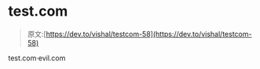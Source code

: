 # test.com

> 原文:[https://dev.to/vishal/testcom-58](https://dev.to/vishal/testcom-58)

test.com·evil.com